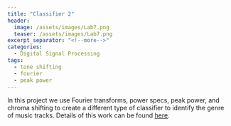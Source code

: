 ```yaml
---
title: "Classifier 2"
header:
  image: /assets/images/Lab7.png
  teaser: /assets/images/Lab7.png
excerpt_separator: "<!--more-->"
categories:
  - Digital Signal Processing
tags:
  - tone shifting
  - fourier
  - peak power
---
```


In this project we use Fourier transforms, power specs, peak power, and chroma shifting to create a different type of classifier to identify the genre of music tracks. Details of this work can be found <a href="http://boulderpogoraids.tk/tao_daugherty-1">here</a>.
